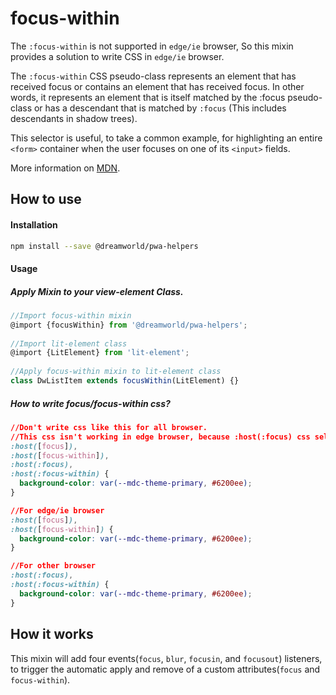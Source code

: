 # focus-within

The `:focus-within` is not supported in `edge/ie` browser, So this mixin provides a solution to write CSS in `edge/ie` browser.


The `:focus-within` CSS pseudo-class represents an element that has received focus or contains an element that has received focus. In other words, it represents an element that is itself matched by the :focus pseudo-class or has a descendant that is matched by `:focus` (This includes descendants in shadow trees).

This selector is useful, to take a common example, for highlighting an entire `<form>` container when the user focuses on one of its `<input>` fields.

More information on [MDN](https://developer.mozilla.org/en-US/docs/Web/CSS/:focus-within).


## How to use

#### Installation
```sh
npm install --save @dreamworld/pwa-helpers
```

#### Usage

##### Apply Mixin to your view-element Class.
```javascript
//Import focus-within mixin
@import {focusWithin} from '@dreamworld/pwa-helpers';
	
//Import lit-element class
@import {LitElement} from 'lit-element';
	
//Apply focus-within mixin to lit-element class
class DwListItem extends focusWithin(LitElement) {}
```

##### How to write focus/focus-within css?
```css
//Don't write css like this for all browser.
//This css isn't working in edge browser, because :host(:focus) css selector is ignored in edge/ie browser.
:host([focus]),
:host([focus-within]),
:host(:focus),
:host(:focus-within) {
  background-color: var(--mdc-theme-primary, #6200ee);
}

//For edge/ie browser
:host([focus]),
:host([focus-within]) {
  background-color: var(--mdc-theme-primary, #6200ee);
}

//For other browser
:host(:focus),
:host(:focus-within) {
  background-color: var(--mdc-theme-primary, #6200ee);
}
```

## How it works

This mixin will add four events(`focus`, `blur`, `focusin`, and `focusout`) listeners, to trigger the automatic apply and remove of a custom attributes(`focus` and `focus-within`).